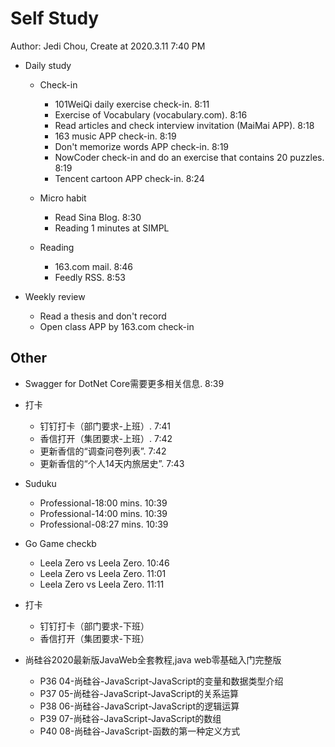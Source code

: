 # Self Study

Author: Jedi Chou, Create at 2020.3.11 7:40 PM

* Daily study
  * Check-in
    * 101WeiQi daily exercise check-in. 8:11
    * Exercise of Vocabulary (vocabulary.com). 8:16
    * Read articles and check interview invitation (MaiMai APP). 8:18
    * 163 music APP check-in. 8:19
    * Don't memorize words APP check-in. 8:19
    * NowCoder check-in and do an exercise that contains 20 puzzles. 8:19
    * Tencent cartoon APP check-in. 8:24

  * Micro habit
    * Read Sina Blog. 8:30
    * Reading 1 minutes at SIMPL

  * Reading
    * 163.com mail. 8:46
    * Feedly RSS. 8:53

* Weekly review
  * Read a thesis and don't record
  * Open class APP by 163.com check-in

## Other

* Swagger for DotNet Core需要更多相关信息. 8:39
* 打卡
  * 钉钉打卡（部门要求-上班）. 7:41
  * 香信打开（集团要求-上班）. 7:42
  * 更新香信的“调查问卷列表”. 7:42
  * 更新香信的“个人14天内旅居史”. 7:43

* Suduku
  * Professional-18:00 mins. 10:39
  * Professional-14:00 mins. 10:39
  * Professional-08:27 mins. 10:39

* Go Game checkb
  * Leela Zero vs Leela Zero. 10:46
  * Leela Zero vs Leela Zero. 11:01
  * Leela Zero vs Leela Zero. 11:11

* 打卡
  * 钉钉打卡（部门要求-下班）
  * 香信打开（集团要求-下班）

* 尚硅谷2020最新版JavaWeb全套教程,java web零基础入门完整版
  * P36 04-尚硅谷-JavaScript-JavaScript的变量和数据类型介绍
  * P37 05-尚硅谷-JavaScript-JavaScript的关系运算
  * P38 06-尚硅谷-JavaScript-JavaScript的逻辑运算
  * P39 07-尚硅谷-JavaScript-JavaScript的数组
  * P40 08-尚硅谷-JavaScript-函数的第一种定义方式
